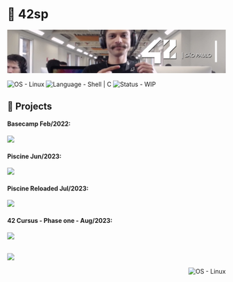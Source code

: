 # 🏢 42sp

<picture>

![born2beroot](./img/42_school.png)

</picture>
<picture>
	<source srcset="https://img.shields.io/badge/Linux-OS?&label=OS&labelColor=gray&color=dodgerblue" media="(min-width: 600px)">
	<source srcset="https://img.shields.io/badge/Linux-OS?&label=OS&labelColor=gray&color=dodgerblue" media="(min-width: 400px)">
	<img srcset="https://img.shields.io/badge/Linux-OS?&label=OS&labelColor=gray&color=dodgerblue" alt="OS - Linux">
</picture>
<picture>
	<source srcset="https://img.shields.io/badge/Shell_|_C-Language?&label=Language&labelColor=gray&color=dodgerblue" media="(min-width: 600px)">
	<source srcset="https://img.shields.io/badge/Shell_|_C-Language?&label=Language&labelColor=gray&color=dodgerblue" media="(min-width: 400px)">
	<img srcset="https://img.shields.io/badge/Shell_|_C-Language?&label=Language&labelColor=gray&color=dodgerblue" alt="Language - Shell | C">
</picture>
<picture>
	<source srcset="https://img.shields.io/badge/WIP-Status?&label=Status&labelColor=gray&color=yellow" media="(min-width: 600px)">
	<source srcset="https://img.shields.io/badge/WIP-Status?&label=Status&labelColor=gray&color=yellow" media="(min-width: 400px)">
	<img srcset="https://img.shields.io/badge/WIP-Status?&label=Status&labelColor=gray&color=yellow" alt="Status - WIP">
</picture>

## 🏅 Projects

<h4>
	Basecamp Feb/2022:
</h4>

[![](https://img.shields.io/badge/Project-Basecamp-skyblue?style=for-the-badge&logo=42)](https://github.com/willtrigo/42_basecamp)

<h4>
	Piscine Jun/2023:
</h4>

[![](https://img.shields.io/badge/Project-Piscine-skyblue?style=for-the-badge&logo=42)](https://github.com/willtrigo/42_piscine)

<h4>
	Piscine Reloaded Jul/2023:
</h4>

[![](https://img.shields.io/badge/Project-Piscine_Reloaded-skyblue?style=for-the-badge&logo=42)](https://github.com/willtrigo/42_piscine_reloaded)

<h4>
	42 Cursus - Phase one - Aug/2023:
</h4>

[![](https://img.shields.io/badge/Project-Born_2_be_root-skyblue?style=for-the-badge&logo=42)](https://github.com/willtrigo/42_born2beroot)

##

[![](https://img.shields.io/badge/Profile-game?&label=Game&labelColor=gray&color=dodgerblue&logo=42)](https://game.42sp.org.br/cadet/dande-je)

<div align="right" height=25px>
	<picture>
		<source srcset="./img/wild_duck.png" media="(min-height: 40px)">
		<source srcset="./img/wild_duck.png" media="(min-height: 25px)">
		<img srcset="./img/wild_duck.png" height="35px" alt="OS - Linux">
	</picture>
</div>

